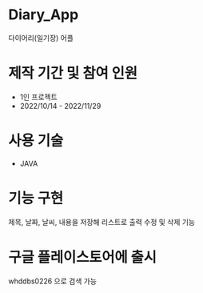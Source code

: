 # Diary_App
다이어리(일기장) 어플

# 제작 기간 및 참여 인원
<ul>
  <li>1인 프로젝트</li>
  <li>2022/10/14 - 2022/11/29</li>
</ul>

# 사용 기술 
<ul>
  <li>JAVA</li>
</ul>
  
# 기능 구현
제목, 날짜, 날씨, 내용을 저장해 리스트로 출력
수정 및 삭제 기능

# 구글 플레이스토어에 출시
whddbs0226 으로 검색 가능
